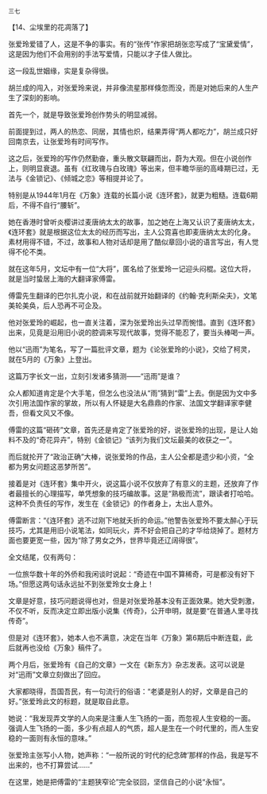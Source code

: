     三七 

   【14、尘埃里的花凋落了】

   张爱玲爱错了人，这是不争的事实。有的“张传”作家把胡张恋写成了“宝黛爱情”，这是因为他们不会用别的手法写爱情，只能以才子佳人做比。

   这一段乱世姻缘，实是复杂得很。

   胡兰成的闯入，对张爱玲来说，并非像流星那样倏忽而没，而是对她后来的人生产生了深刻的影响。

   首先一个，就是导致张爱玲创作势头的明显减弱。

   前面提到过，两人的热恋、同居，其情也炽，结果弄得“两人都吃力”，胡兰成只好回南京去，让张爱玲有时间写作。

   这之后，张爱玲的写作仍然勤奋，重头散文联翩而出，蔚为大观。但在小说创作上，则明显衰退。虽有《红玫瑰与白玫瑰》等出来，但丰瞻华丽的高峰期已过，无法与《金锁记》、《倾城之恋》等相提并论了。

   特别是从1944年1月在《万象》连载的长篇小说《连环套》，就更为粗糙。连载6期后，不得不自行“腰斩”。

   她在香港时曾听炎樱讲过麦唐纳太太的故事，加之她在上海又认识了麦唐纳太太，《连环套》就是根据这位太太的经历而写出，主人公霓喜也即麦唐纳太太的化身。素材用得不错，不过，故事和人物对话却是用了酷似章回小说的语言写出，有人觉得不伦不类。

   就在这年5月，文坛中有一位“大将”，匿名给了张爱玲一记迎头闷棍。这位大将，就是当时蛰居上海的大翻译家傅雷。

   傅雷先生翻译的巴尔扎克小说，和在战前就开始翻译的《约翰·克利斯朵夫》，文笔美轮美奂，后人恐再不可企及。

   他对张爱玲的崛起，也一直关注着，深为张爱玲出头过早而惋惜。直到《连环套》出来，见竟是沿用旧小说的腔调来写现代故事，觉得不能忍了，要当头棒喝一声。

   他以“迅雨”为笔名，写了一篇批评文章，题为《论张爱玲的小说》，交给了柯灵，就在5月的《万象》上登出。

   这篇万字长文一出，立刻引发诸多猜测——“迅雨”是谁？

   众人都知道肯定是个大手笔，但怎么也没法从“雨”猜到“雷”上去。倒是因为文中多次引用法国作家的掌故，所以有人怀疑是大名鼎鼎的作家、法国文学翻译家李健吾，但看文风又不像。

   傅雷的这篇“砸砖”文章，首先还是肯定了张爱玲的好，说张爱玲的出现，是让人始料不及的“奇花异卉”，特别《金锁记》“该列为我们文坛最美的收获之一”。

   而后就抡开了“政治正确”大棒，说张爱玲的作品，主人公全都是遗少和小资，“全都为男女问题这恶梦所苦”。

   接着是对《连环套》集中开火，说这篇小说不仅放弃了有意义的主题，还放弃了作者最擅长的心理描写，单凭想象的技巧编故事。这是“熟极而流”，跟读者打哈哈。这种不负责任的写作，发生在《金锁记》的作者身上，太出人意外。

   傅雷断言：“《连环套》逃不过刚下地就夭折的命运。”他警告张爱玲不要太醉心于玩技巧，尤其是用旧小说笔法，如同玩火，弄不好会把自己的才华给烧掉了。题材方面也要更宽一些，因为“除了男女之外，世界毕竟还辽阔得很”。

   全文结尾，仅有两句：

   一位旅华数十年的外侨和我闲谈时说起：“奇迹在中国不算稀奇，可是都没有好下场。”但愿这两句话永远扯不到张爱玲女士身上！

   文章是好意，技巧问题说得也对，但是对张爱玲基本没有正面效果。她大受刺激，不仅不听，反而决定立即出版小说集《传奇》，公开申明，就是要“在普通人里寻找传奇”。

   但是对《连环套》，她本人也不满意，决定在当年《万象》第6期后中断连载，此后就再也没给《万象》稿件了。

   两个月后，张爱玲有《自己的文章》一文在《新东方》杂志发表。这可以说是对“迅雨”文章立刻做出了回应。

   大家都晓得，吾国吾民，有一句流行的俗语：“老婆是别人的好，文章是自己的好。”张爱玲此文的标题，就是取自此意。

   她说：“我发现弄文学的人向来是注重人生飞扬的一面，而忽视人生安稳的一面。强调人生飞扬的一面，多少有点超人的气质，超人是生在一个时代里的，而人生安稳的一面则有永恒的意味。”

   张爱玲主张写小人物，她声称：“一般所说的‘时代的纪念碑’那样的作品，我是写不出来的，也不打算尝试……”

   在这里，她是把傅雷的“主题狭窄论”完全驳回，坚信自己的小说“永恒”。

